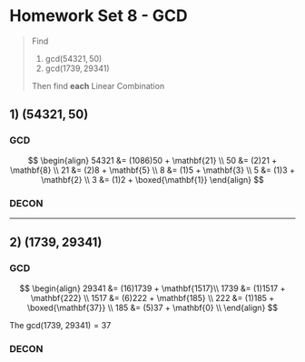 # Homework Set 8 - GCD
> Find
> 1. $\text{gcd}(54321, 50)$
> 2. $\text{gcd}(1739, 29341)$
> 
> Then find **each** Linear Combination

##  1) $(54321, 50)$
### GCD
$$
\begin{align}
	54321 &= (1086)50 + \mathbf{21} \\
	50    &= (2)21    + \mathbf{8}  \\
	21    &= (2)8     + \mathbf{5}  \\
	8     &= (1)5     + \mathbf{3}  \\
	5     &= (1)3     + \mathbf{2}  \\
	3     &= (1)2     + \boxed{\mathbf{1}}  
\end{align}
$$
### DECON

---
<!-- TBF -->
##  2) $(1739, 29341)$
### GCD
$$
\begin{align}
	29341 &= (16)1739  + \mathbf{1517}\\
	1739  &= (1)1517   + \mathbf{222} \\
	1517  &= (6)222    + \mathbf{185} \\
	222   &= (1)185    + \boxed{\mathbf{37}} \\
	185   &= (5)37     + \mathbf{0}   \\
\end{align}
$$

The $\text{gcd(1739, 29341)} = 37$
### DECON
<!-- TBF -->